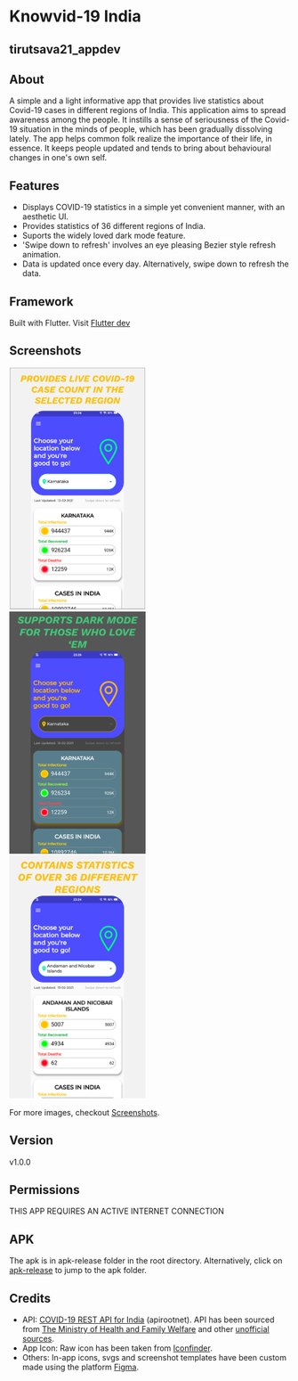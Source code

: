# Knowvid-19 India
## tirutsava21_appdev

## About
A simple and a light informative app that provides live statistics about Covid-19 cases in different regions of India.
This application aims to spread awareness among the people. It instills a sense of seriousness of the Covid-19 situation in the minds of people, which has been gradually dissolving lately.
The app helps common folk realize the importance of their life, in essence. It keeps people updated and tends to bring about behavioural changes in one's own self.

## Features
* Displays COVID-19 statistics in a simple yet convenient manner, with an aesthetic UI.
* Provides statistics of 36 different regions of India.
* Suports the widely loved dark mode feature.
* 'Swipe down to refresh' involves an eye pleasing Bezier style refresh animation.
* Data is updated once every day. Alternatively, swipe down to refresh the data.

## Framework
Built with Flutter.
Visit [Flutter dev](https://flutter.dev/)

## Screenshots

<p>
  <img src="Screenshots/Group 14.png" width="245">&emsp;
  <img src="Screenshots/Group 15.png" width="245">&emsp;
  <img src="Screenshots/Group 16.png" width="245">
</p>

For more images, checkout [Screenshots](Screenshots).

## Version
v1.0.0

## Permissions
THIS APP REQUIRES AN ACTIVE INTERNET CONNECTION

## APK
The apk is in apk-release folder in the root directory.
Alternatively, click on [apk-release](https://github.com/shree675/tirutsava21_appdev/tree/main/apk-release) to jump to the apk folder.

## Credits
* API: [COVID-19 REST API for India](https://api.rootnet.in/) (apirootnet). API has been sourced from [The Ministry of Health and Family Welfare](https://www.mohfw.gov.in/) and other [unofficial sources](https://api.rootnet.in/#unofficial-sources).
* App Icon: Raw icon has been taken from [Iconfinder](https://www.iconfinder.com/).
* Others: In-app icons, svgs and screenshot templates have been custom made using the platform [Figma](https://www.figma.com).
